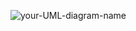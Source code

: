 ![your-UML-diagram-name](http://www.plantuml.com/plantuml/proxy?cache=no&src=https://raw.githubusercontent.com/tnhabib/making_embedded_systems/master/week4/gyroStateDiag.iuml)
